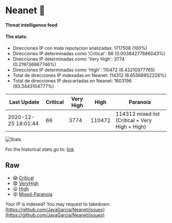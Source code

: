 # Neanet :hocho:
#### Threat intelligence feed
#### The stats:

- Direcciones IP con mala reputacion analizadas: 1717508 (100%)
- Direcciones IP determinadas como 'Critical':  66 (0.00384277686043%)
- Direcciones IP determinadas como 'Very High':  3774 (0.219736967746%)
- Direcciones IP determinadas como 'High':  110472 (6.43210977765)
- Total de direcciones IP indexadas en Neanet:  114312 (6.65568952226%)
- Total de direcciones IP descartadas en Neanet:  1603196 (93.3443104777%)

| Last Update | Critical | Very High | High | Paranoia |
| --- | --- | --- | --- | --- |
| 2020-12-25 18:01:44 | 66 | 3774 | 110472 | 114312 mixed list (Critical + Very High + High)|

![Stats](https://docs.google.com/spreadsheets/d/e/2PACX-1vSnaNMIXVabIpDJjufMlzH7poXnshF3mgd8Is1g9ytUEzVsP5my4Trn8f-xkoLLQ38xpL3HtmUexLo6/pubchart?oid=501124687&format=image)

For the historical stats go to: [link](/stats.csv)
## Raw
- :scream: [Critical](https://raw.githubusercontent.com/JavaGarcia/Neanet/master/blacklists/neanet_critical.txt)
- :fearful: [VeryHigh](https://raw.githubusercontent.com/JavaGarcia/Neanet/master/blacklists/neanet_veryHigh.txtt)
- :frowning: [High](https://raw.githubusercontent.com/JavaGarcia/Neanet/master/blacklists/neanet_high.txt)
- :dizzy_face: [Mixed-Paranoia](https://raw.githubusercontent.com/JavaGarcia/Neanet/master/blacklists/neanet_all.txt)


Your IP is indexed? You may request to takedown. [https://github.com/JavaGarcia/Neanet/issues](https://github.com/JavaGarcia/Neanet/issues)


























































































































































































































































































































































































































































































































































































































































































































































































































































































































































































































































































































































































































































































































































































































































































































































































































































































































































































































































































































































































































































































































































































































































































































































































































































































































































































































































































































































































































































































































































































































































































































































